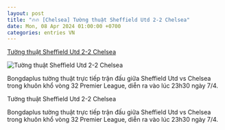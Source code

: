```yaml
---
layout: post
title: "🔥🔥 [Chelsea] Tường thuật Sheffield Utd 2-2 Chelsea"
date: Mon, 08 Apr 2024 01:00:00 +0700
categories: entries VN
---
```

[Tường thuật Sheffield Utd 2-2 Chelsea](https://bongdaplus.vn/ngoai-hang-anh/truc-tiep-sheffield-utd-vs-chelsea-23h30-ngay-7-4-4273512404.html)

![Tường thuật Sheffield Utd 2-2 Chelsea](https://cdn.bongdaplus.vn/Assets/Media/2024/04/07/8/Thiago-Silva.jpg)

Bongdaplus tường thuật trực tiếp trận đấu giữa Sheffield Utd vs Chelsea trong khuôn khổ vòng 32 Premier League, diễn ra vào lúc 23h30 ngày 7/4.

Tường thuật Sheffield Utd 2-2 Chelsea

Bongdaplus tường thuật trực tiếp trận đấu giữa Sheffield Utd vs Chelsea trong khuôn khổ vòng 32 Premier League, diễn ra vào lúc 23h30 ngày 7/4.

